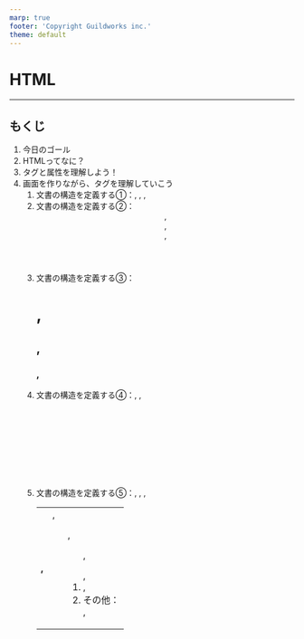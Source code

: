 ```yaml
---
marp: true
footer: 'Copyright Guildworks inc.'
theme: default
---
```

<!-- page_number: true -->
<!-- paginate: true -->

# HTML

---

## もくじ

1. 今日のゴール
1. HTMLってなに？
1. タグと属性を理解しよう！
1. 画面を作りながら、タグを理解していこう
    1. 文書の構造を定義する①：<html>, <head>, <body>, <meta>
    2. 文書の構造を定義する②：<header>, <main>, <footer>, <nav>
    3. 文書の構造を定義する③：<h1>, <h2>, <h3>, <p>
    4. 文書の構造を定義する④：<a>, <img>, <svg>
    5. 文書の構造を定義する⑤：<table>, <tbody>, <tr>, <th>, <td>, <ul>, <ol>, <dl>, <li>, 
    6. その他：<div>, <span>

